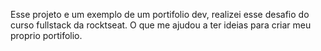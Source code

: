 Esse projeto e um exemplo de um portifolio dev, realizei esse desafio do curso fullstack da rocktseat. O que me ajudou a ter ideias para criar meu proprio portifolio.

